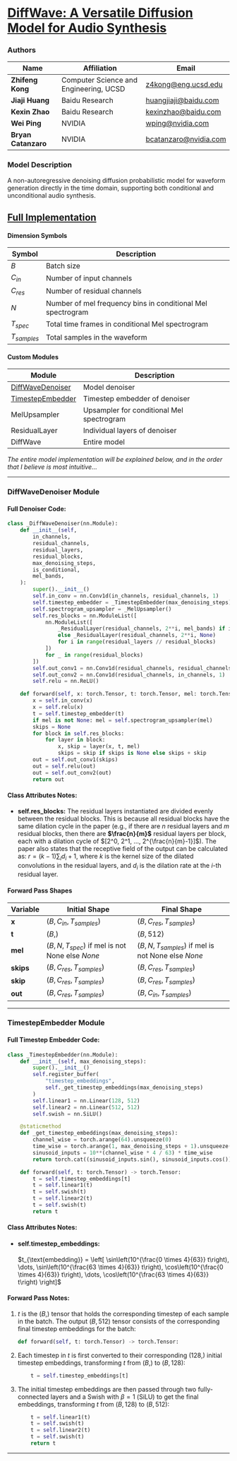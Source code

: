 # [DiffWave: A Versatile Diffusion Model for Audio Synthesis](https://openreview.net/pdf?id=a-xFK8Ymz5J)

### Authors

| Name                 | Affiliation                             | Email                                                 |
|----------------------|-----------------------------------------|-------------------------------------------------------|
| **Zhifeng Kong**     | Computer Science and Engineering, UCSD  | [z4kong@eng.ucsd.edu](mailto:z4kong@eng.ucsd.edu)     |
| **Jiaji Huang**      | Baidu Research                          | [huangjiaji@baidu.com](mailto:huangjiaji@baidu.com)   |
| **Kexin Zhao**       | Baidu Research                          | [kexinzhao@baidu.com](mailto:kexinzhao@baidu.com)     |
| **Wei Ping**         | NVIDIA                                  | [wping@nvidia.com](mailto:wping@nvidia.com)           |
| **Bryan Catanzaro**  | NVIDIA                                  | [bcatanzaro@nvidia.com](mailto:bcatanzaro@nvidia.com) |

### Model Description
A non-autoregressive denoising diffusion probabilistic model for waveform generation directly in the
time domain, supporting both conditional and unconditional audio synthesis.

## [Full Implementation](model.py)

#### Dimension Symbols
| Symbol        | Description                                                 |
|---------------|-------------------------------------------------------------|
| $B$           | Batch size                                                  |
| $C_{in}$      | Number of input channels                                    |
| $C_{res}$     | Number of residual channels                                 |
| $N$           | Number of mel frequency bins in conditional Mel spectrogram |
| $T_{spec}$    | Total time frames in conditional Mel spectrogram            |
| $T_{samples}$ | Total samples in the waveform                               |

#### Custom Modules
| Module                                       | Description                               |
|----------------------------------------------|-------------------------------------------|
| [DiffWaveDenoiser](#DiffWaveDenoiser-Module) | Model denoiser                            |
| [TimestepEmbedder](#TimestepEmbedder-Module) | Timestep embedder of denoiser             |
| MelUpsampler                                 | Upsampler for conditional Mel spectrogram |
| ResidualLayer                                | Individual layers of denoiser             |
| DiffWave                                     | Entire model                              |


*The entire model implementation will be explained below, and in the order that I believe is most intuitive...*

---

### DiffWaveDenoiser Module

#### Full Denoiser Code:
```python
class _DiffWaveDenoiser(nn.Module):
    def __init__(self,
        in_channels,
        residual_channels,
        residual_layers,
        residual_blocks,
        max_denoising_steps,
        is_conditional,
        mel_bands,
    ):
        super().__init__()
        self.in_conv = nn.Conv1d(in_channels, residual_channels, 1)
        self.timestep_embedder = _TimestepEmbedder(max_denoising_steps)
        self.spectrogram_upsampler = _MelUpsampler()
        self.res_blocks = nn.ModuleList([
            nn.ModuleList([
                _ResidualLayer(residual_channels, 2**i, mel_bands) if is_conditional
                else _ResidualLayer(residual_channels, 2**i, None)
                for i in range(residual_layers // residual_blocks)
            ])
            for _ in range(residual_blocks)
        ])
        self.out_conv1 = nn.Conv1d(residual_channels, residual_channels, 1)
        self.out_conv2 = nn.Conv1d(residual_channels, in_channels, 1)
        self.relu = nn.ReLU()

    def forward(self, x: torch.Tensor, t: torch.Tensor, mel: torch.Tensor) -> torch.Tensor:
        x = self.in_conv(x)
        x = self.relu(x)
        t = self.timestep_embedder(t)
        if mel is not None: mel = self.spectrogram_upsampler(mel)
        skips = None
        for block in self.res_blocks:
            for layer in block:
                x, skip = layer(x, t, mel)
                skips = skip if skips is None else skips + skip
        out = self.out_conv1(skips)
        out = self.relu(out)
        out = self.out_conv2(out)
        return out
```

#### Class Attributes Notes:
- **self.res_blocks:** The residual layers instantiated are divided evenly between the residual blocks. This is because
  all residual blocks have the same dilation cycle in the paper (e.g., if there are $n$ residual layers and $m$
  residual blocks, then there are **$\frac{n}{m}$** residual layers per block, each with a dilation cycle of
  $[2^0, 2^1, ..., 2^{\frac{n}{m}-1}]$). The paper also states that the receptive field of the output can be calculated
  as: $r = (k-1) \sum_i d_i + 1$, where $k$ is the kernel size of the dilated convolutions in the residual layers, and
  $d_i$ is the dilation rate at the $i$-th residual layer.

#### Forward Pass Shapes
| Variable  | Initial Shape                                          | Final Shape                                               |
|-----------|--------------------------------------------------------|-----------------------------------------------------------|
| **x**     | $(B, C_{in}, T_{samples})$                             | $(B, C_{res}, T_{samples})$                               |
| **t**     | $(B,)$                                                 | $(B, 512)$                                                |
| **mel**   | $(B, N, T_{spec})\text{ if mel is not None else }None$ | $(B, N, T_{samples})\text{ if mel is not None else }None$ | 
| **skips** | $(B, C_{res}, T_{samples})$                            | $(B, C_{res}, T_{samples})$                               |
| **skip**  | $(B, C_{res}, T_{samples})$                            | $(B, C_{res}, T_{samples})$                               |
| **out**   | $(B, C_{res}, T_{samples})$                            | $(B, C_{in}, T_{samples})$                                |

---

### TimestepEmbedder Module

#### Full Timestep Embedder Code:
```python
class _TimestepEmbedder(nn.Module):
    def __init__(self, max_denoising_steps):
        super().__init__()
        self.register_buffer(
            "timestep_embeddings",
            self._get_timestep_embeddings(max_denoising_steps)
        )
        self.linear1 = nn.Linear(128, 512)
        self.linear2 = nn.Linear(512, 512)
        self.swish = nn.SiLU()

    @staticmethod
    def _get_timestep_embeddings(max_denoising_steps):
        channel_wise = torch.arange(64).unsqueeze(0)
        time_wise = torch.arange(1, max_denoising_steps + 1).unsqueeze(1)
        sinusoid_inputs = 10**(channel_wise * 4 / 63) * time_wise
        return torch.cat((sinusoid_inputs.sin(), sinusoid_inputs.cos()), 1)

    def forward(self, t: torch.Tensor) -> torch.Tensor:
        t = self.timestep_embeddings[t]
        t = self.linear1(t)
        t = self.swish(t)
        t = self.linear2(t)
        t = self.swish(t)
        return t
```

#### Class Attributes Notes:
- #### self.timestep_embeddings:
  $t_{\text{embedding}} = \left[
  \sin\left(10^{\frac{0 \times 4}{63}} t\right), \dots,
  \sin\left(10^{\frac{63 \times 4}{63}} t\right),
  \cos\left(10^{\frac{0 \times 4}{63}} t\right), \dots,
  \cos\left(10^{\frac{63 \times 4}{63}} t\right)
  \right]$

#### Forward Pass Notes:
1. $t$ is the $(B, )$ tensor that holds the corresponding timestep of each sample in the batch. The output
   $(B, 512)$ tensor consists of the corresponding final timestep embeddings for the batch:
   ```python
   def forward(self, t: torch.Tensor) -> torch.Tensor:
   ```
2. Each timestep in $t$ is first converted to their corresponding $(128, )$ initial timestep embeddings,
   transforming $t$ from $(B, )$ to $(B, 128)$:
   ```python
       t = self.timestep_embeddings[t]
   ```
3. The initial timestep embeddings are then passed through two fully-connected layers and a Swish with
   $\beta = 1$ (SiLU) to get the final embeddings, transforming $t$ from $(B, 128)$ to $(B, 512)$:
   ```python
       t = self.linear1(t)
       t = self.swish(t)
       t = self.linear2(t)
       t = self.swish(t)
       return t
   ```
   
---